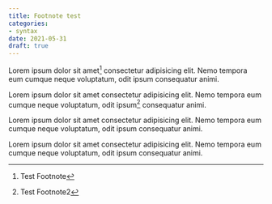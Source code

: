 ```yaml
---
title: Footnote test
categories:
- syntax
date: 2021-05-31
draft: true
---
```


Lorem ipsum dolor sit amet[^1] consectetur adipisicing elit. Nemo tempora eum cumque neque voluptatum, odit ipsum consequatur animi.

Lorem ipsum dolor sit amet consectetur adipisicing elit. Nemo tempora eum cumque neque voluptatum, odit ipsum[^2] consequatur animi.

Lorem ipsum dolor sit amet consectetur adipisicing elit. Nemo tempora eum cumque neque voluptatum, odit ipsum consequatur animi.

Lorem ipsum dolor sit amet consectetur adipisicing elit. Nemo tempora eum cumque neque voluptatum, odit ipsum consequatur animi.



[^1]: Test Footnote
[^2]: Test Footnote2